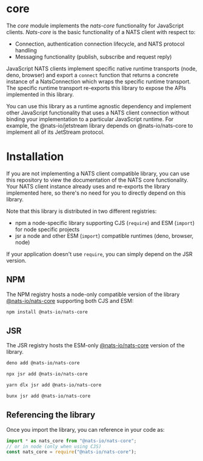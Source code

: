 # core

The _core_ module implements the _nats-core_ functionality for JavaScript
clients. _Nats-core_ is the basic functionality of a NATS client with respect
to:

- Connection, authentication connection lifecycle, and NATS protocol handling
- Messaging functionality (publish, subscribe and request reply)

JavaScript NATS clients implement specific native runtime transports (node,
deno, browser) and export a `connect` function that returns a concrete instance
of a NatsConnection which wraps the specific runtime transport. The specific
runtime transport re-exports this library to expose the APIs implemented in this
library.

You can use this library as a runtime agnostic dependency and implement other
JavaScript functionality that uses a NATS client connection without binding your
implementation to a particular JavaScript runtime. For example, the
@nats-io/jetstream library depends on @nats-io/nats-core to implement all of its
JetStream protocol.

# Installation

If you are not implementing a NATS client compatible library, you can use this
repository to view the documentation of the NATS core functionality. Your NATS
client instance already uses and re-exports the library implemented here, so
there's no need for you to directly depend on this library.

Note that this library is distributed in two different registries:

- npm a node-specific library supporting CJS (`require`) and ESM (`import`) for
  node specific projects
- jsr a node and other ESM (`import`) compatible runtimes (deno, browser, node)

If your application doesn't use `require`, you can simply depend on the JSR
version.

## NPM

The NPM registry hosts a node-only compatible version of the library
[@nats-io/nats-core](https://www.npmjs.com/package/@nats-io/nats-core)
supporting both CJS and ESM:

```bash
npm install @nats-io/nats-core
```

## JSR

The JSR registry hosts the ESM-only
[@nats-io/nats-core](https://jsr.io/@nats-io/nats-core) version of the library.

```bash
deno add @nats-io/nats-core
```

```bash
npx jsr add @nats-io/nats-core
```

```bash
yarn dlx jsr add @nats-io/nats-core
```

```bash
bunx jsr add @nats-io/nats-core
```

## Referencing the library

Once you import the library, you can reference in your code as:

```javascript
import * as nats_core from "@nats-io/nats-core";
// or in node (only when using CJS)
const nats_core = require("@nats-io/nats-core");
```
